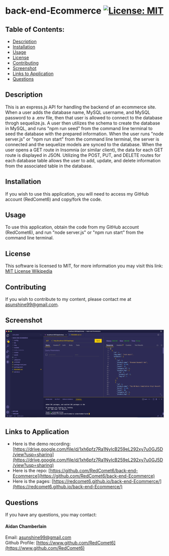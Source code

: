 # back-end-Ecommerce [![License: MIT](https://img.shields.io/badge/License-MIT-yellow.svg)](https://opensource.org/licenses/MIT)

## Table of Contents:

-   [Description](./README.md#description)
-   [Installation](./README.md#installation)
-   [Usage](./README.md#usage)
-   [License](./README.md#license)
-   [Contributing](./README.md#contributing)
-   [Screenshot](./README.md#screenshot)
-   [Links to Application](./README.md#links-to-application)
-   [Questions](./README.md#questions)

## Description

This is an express.js API for handling the backend of an ecommerce site. When a user adds the database name, MySQL username, and MySQL password to a .env file, then that user is allowed to connect to the database throgh sequelize.js. A user then utilizes the schema to create the database in MySQL, and runs "npm run seed" from the command line terminal to seed the database with the prepared information. When the user runs "node server.js" or "npm run start" from the command line terminal, the server is connected and the sequelize models are synced to the database. When the user opens a GET route in Insomnia (or similar client), the data for each GET route is displayed in JSON. Utilizing the POST, PUT, and DELETE routes for each database table allows the user to add, update, and delete information from the associated table in the database.

## Installation

If you wish to use this application, you will need to access my GitHub account (RedComet6) and copy/fork the code.

## Usage

To use this application, obtain the code from my GitHub account (RedComet6), and run "node server.js" or "npm run start" from the command line terminal.

## License

This software is licensed to MIT, for more information you may visit this link:
[MIT License Wikipedia](https://en.wikipedia.org/wiki/MIT_License)

## Contributing

If you wish to contribute to my content, please contact me at asunshine99@gmail.com.

## Screenshot

![](./img/aidan-chamberlain-backend-ecommerce.png)

## Links to Application

-   Here is the demo recording: [https://drive.google.com/file/d/1xh6pfz7Ra1NyIcB259eL292xy7u0GJ5D/view?usp=sharing](https://drive.google.com/file/d/1xh6pfz7Ra1NyIcB259eL292xy7u0GJ5D/view?usp=sharing)
-   Here is the repo: [https://github.com/RedComet6/back-end-Ecommerce](https://github.com/RedComet6/back-end-Ecommerce)
-   Here is the pages: [https://redcomet6.github.io/back-end-Ecommerce/](https://redcomet6.github.io/back-end-Ecommerce/)

## Questions

If you have any questions, you may contact:

#### Aidan Chamberlain

Email: asunshine99@gmail.com  
Github Profile: [https://www.github.com/RedComet6](https://www.github.com/RedComet6)
